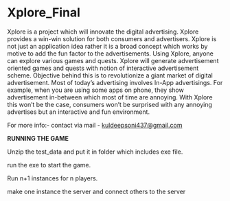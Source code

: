 # Xplore_Final

Xplore is a project which will innovate the digital advertising. Xplore provides a win-win solution for both consumers and advertisers. Xplore is not just an application idea rather it is a broad concept which works by motive to add the fun factor to the advertisements.
Using Xplore, anyone can explore various games and quests. Xplore will generate advertisement oriented games and quests with notion of interactive advertisement scheme.
Objective behind this is to revolutionize a giant market of digital advertisement. Most of today’s advertising involves In-App advertisings. For example, when you are using some apps on phone, they show advertisement in-between which most of time are annoying. With Xplore this won’t be the case, consumers won’t be surprised with any annoying advertises but an interactive and fun environment.

For more info:- contact via mail - kuldeepsoni437@gmail.com

<b> RUNNING THE GAME </b>

Unzip the test_data and put it in folder which includes exe file.

run the exe to start the game.

Run n+1 instances for n players.

make one instance the server and connect others to the server
